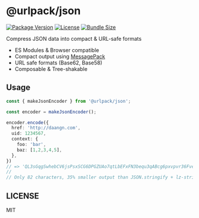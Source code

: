 # @urlpack/json

[![Package Version](https://img.shields.io/npm/v/@urlpack/json)](https://npm.im/@urlpack/json)
[![License](https://img.shields.io/npm/l/@urlpack/json)](#License)
[![Bundle Size](https://img.shields.io/bundlephobia/minzip/@urlpack/json)](https://bundlephobia.com/package/@urlpack/json)

Compress JSON data into compact & URL-safe formats

- ES Modules & Browser compatible
- Compact output using [MessagePack](https://msgpack.org/)
- URL safe formats (Base62, Base58)
- Composable & Tree-shakable

## Usage

```ts
const { makeJsonEncoder } from '@urlpack/json';

const encoder = makeJsonEncoder();

encoder.encode({
  href: 'http://daangn.com',
  uid: 1234567,
  context: {
    foo: 'bar',
    baz: [1,2,3,4,5],
  },
})
// => 'QL3sGqgSwhebCV6jsPsxSCG6DPGZUAo7qtLbEFxFN3bequ3qABcg6pxvpvr36FveMxCtD4zNSWSpHmxgz8'
//
// Only 82 characters, 35% smaller output than JSON.stringify + lz-string
```

## LICENSE

MIT
